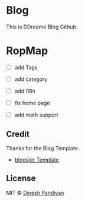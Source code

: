 # Blog

This is DDreame Blog Github.

# RopMap
 - [ ] add Tags
 - [ ] add category
 - [ ] add i18n
 - [ ] fix home page
 - [ ] add math support



## Credit

Thanks for the Blog Template.

- [blogster Template](https://github.com/flexdinesh/blogster)

## License

MIT © [Dinesh Pandiyan](https://github.com/flexdinesh)
